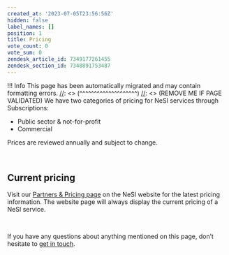 ```yaml
---
created_at: '2023-07-05T23:56:56Z'
hidden: false
label_names: []
position: 1
title: Pricing
vote_count: 0
vote_sum: 0
zendesk_article_id: 7349177261455
zendesk_section_id: 7348891753487
---
```



[//]: <> (REMOVE ME IF PAGE VALIDATED)
[//]: <> (vvvvvvvvvvvvvvvvvvvv)
 !!! Info
     This page has been automatically migrated and may contain formatting errors.
[//]: <> (^^^^^^^^^^^^^^^^^^^^)
[//]: <> (REMOVE ME IF PAGE VALIDATED)
We have two categories of pricing for NeSI services through
Subscriptions:

-   Public sector & not-for-profit
-   Commercial

Prices are reviewed annually and subject to change.

 

## Current pricing

Visit our [Partners & Pricing
page](https://www.nesi.org.nz/community/partners-pricing#subscriptions) on
the NeSI website for the latest pricing information. The website page
will always display the current pricing of a NeSI service.

 

If you have any questions about anything mentioned on this page, don’t
hesitate to [get in touch](mailto:info@nesi.org.nz).

 
